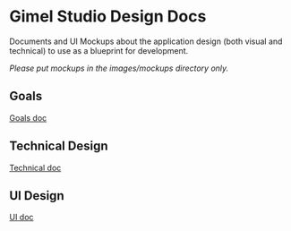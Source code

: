 Gimel Studio Design Docs
========================

Documents and UI Mockups about the application design (both visual and technical) to use as a blueprint for development.

*Please put mockups in the images/mockups directory only.*

Goals
-----

[Goals doc](goals.md)


Technical Design
----------------

[Technical doc](technical-design.md)


UI Design
---------

[UI doc](ui-design.md)